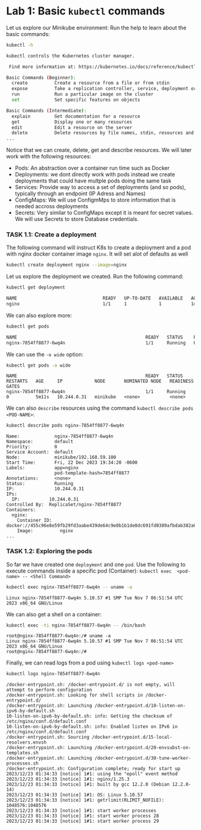 # Lab 1: Basic `kubectl` commands
Let us explore our Minikube environment:
Run the help to learn about the basic commands:

```bash
kubectl -h
```
```bash
kubectl controls the Kubernetes cluster manager.

 Find more information at: https://kubernetes.io/docs/reference/kubectl/

Basic Commands (Beginner):
  create          Create a resource from a file or from stdin
  expose          Take a replication controller, service, deployment or pod and expose it as a new Kubernetes service
  run             Run a particular image on the cluster
  set             Set specific features on objects

Basic Commands (Intermediate):
  explain         Get documentation for a resource
  get             Display one or many resources
  edit            Edit a resource on the server
  delete          Delete resources by file names, stdin, resources and names, or by resources and label selector
...
```
Notice that we can create, delete, get and describe resources. We will later work with the following resources:
- Pods: An abstraction over a container run time such as Docker
- Deployments: we dont directly work with pods instead we create deployments that could have multple pods doing the same task
- Services: Provide way to access a set of deployments (and so pods), typically through an endpoint (IP Adress and Names)
- ConfigMaps: We will use ConfigmMps to store information that is needed accross deployments
- Secrets: Very similar to ConfigMaps except it is meant for secret values. We will use Secrets to store Database credentials.


### TASK 1.1: Create a deployment
The following command will instruct K8s to create a deployment and a pod with nginx docker container image `nginx`. It will set alot of defaults as well

```bash
kubectl create deployment nginx --image=nginx
```
Let us explore the deployment we created. Run the following command:

```bash
kubectl get deployment
```

```bash
NAME                                READY   UP-TO-DATE   AVAILABLE   AGE
nginx                               1/1     1            1           14s
```

We can also explore more:
```bash
kubectl get pods
```
```bash
NAME                                                READY   STATUS    RESTARTS   AGE
nginx-7854ff8877-6wq4n                              1/1     Running   0          3m23s
```

We can use the `-o wide` option:

```bash
kubectl get pods -o wide
```

```
NAME                                                READY   STATUS    RESTARTS   AGE     IP            NODE       NOMINATED NODE   READINESS GATES
nginx-7854ff8877-6wq4n                              1/1     Running   0          5m11s   10.244.0.31   minikube   <none>           <none>
```

We can also `describe` resources using the command `kubectl describe pods <POD-NAME>`:

```bash
kubectl describe pods nginx-7854ff8877-6wq4n
```
```
Name:             nginx-7854ff8877-6wq4n
Namespace:        default
Priority:         0
Service Account:  default
Node:             minikube/192.168.59.100
Start Time:       Fri, 22 Dec 2023 19:34:20 -0600
Labels:           app=nginx
                  pod-template-hash=7854ff8877
Annotations:      <none>
Status:           Running
IP:               10.244.0.31
IPs:
  IP:           10.244.0.31
Controlled By:  ReplicaSet/nginx-7854ff8877
Containers:
  nginx:
    Container ID:   docker://455c96e8e59fb29fd3aabe439de64c9e0b1b1de0dc691fd0389afbdab382a025
    Image:          nginx
...
```

### TASK 1.2: Exploring the pods
So far we have created one `deployment` and one `pod`. Use the following to execute commands inside a specific pod (Container): `kubectl exec  <pod-name> -- <Shell Command>` 

```bash
kubectl exec nginx-7854ff8877-6wq4n -- uname -a
```
```
Linux nginx-7854ff8877-6wq4n 5.10.57 #1 SMP Tue Nov 7 06:51:54 UTC 2023 x86_64 GNU/Linux
```

We can also get a shell on a container:
```bash
kubectl exec -ti nginx-7854ff8877-6wq4n -- /bin/bash
```
```
root@nginx-7854ff8877-6wq4n:/# uname -a
Linux nginx-7854ff8877-6wq4n 5.10.57 #1 SMP Tue Nov 7 06:51:54 UTC 2023 x86_64 GNU/Linux
root@nginx-7854ff8877-6wq4n:/# 
```

Finally, we can read logs from a pod using `kubectl logs <pod-name>`
```bash
kubectl logs nginx-7854ff8877-6wq4n
```
```
/docker-entrypoint.sh: /docker-entrypoint.d/ is not empty, will attempt to perform configuration
/docker-entrypoint.sh: Looking for shell scripts in /docker-entrypoint.d/
/docker-entrypoint.sh: Launching /docker-entrypoint.d/10-listen-on-ipv6-by-default.sh
10-listen-on-ipv6-by-default.sh: info: Getting the checksum of /etc/nginx/conf.d/default.conf
10-listen-on-ipv6-by-default.sh: info: Enabled listen on IPv6 in /etc/nginx/conf.d/default.conf
/docker-entrypoint.sh: Sourcing /docker-entrypoint.d/15-local-resolvers.envsh
/docker-entrypoint.sh: Launching /docker-entrypoint.d/20-envsubst-on-templates.sh
/docker-entrypoint.sh: Launching /docker-entrypoint.d/30-tune-worker-processes.sh
/docker-entrypoint.sh: Configuration complete; ready for start up
2023/12/23 01:34:33 [notice] 1#1: using the "epoll" event method
2023/12/23 01:34:33 [notice] 1#1: nginx/1.25.3
2023/12/23 01:34:33 [notice] 1#1: built by gcc 12.2.0 (Debian 12.2.0-14) 
2023/12/23 01:34:33 [notice] 1#1: OS: Linux 5.10.57
2023/12/23 01:34:33 [notice] 1#1: getrlimit(RLIMIT_NOFILE): 1048576:1048576
2023/12/23 01:34:33 [notice] 1#1: start worker processes
2023/12/23 01:34:33 [notice] 1#1: start worker process 28
2023/12/23 01:34:33 [notice] 1#1: start worker process 29
```
